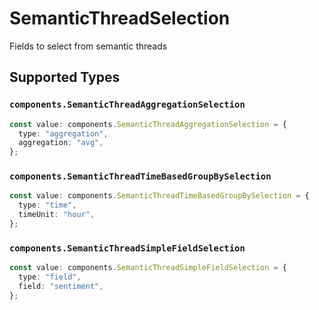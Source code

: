# SemanticThreadSelection

Fields to select from semantic threads


## Supported Types

### `components.SemanticThreadAggregationSelection`

```typescript
const value: components.SemanticThreadAggregationSelection = {
  type: "aggregation",
  aggregation: "avg",
};
```

### `components.SemanticThreadTimeBasedGroupBySelection`

```typescript
const value: components.SemanticThreadTimeBasedGroupBySelection = {
  type: "time",
  timeUnit: "hour",
};
```

### `components.SemanticThreadSimpleFieldSelection`

```typescript
const value: components.SemanticThreadSimpleFieldSelection = {
  type: "field",
  field: "sentiment",
};
```

